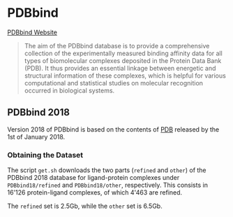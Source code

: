 # PDBbind

[PDBbind Website](http://www.pdbbind.org.cn/)

> The aim of the PDBbind database is to provide a comprehensive collection of the experimentally measured binding affinity data for all types of biomolecular complexes deposited in the Protein Data Bank (PDB). It thus provides an essential linkage between energetic and structural information of these complexes, which is helpful for various computational and statistical studies on molecular recognition occurred in biological systems.


## PDBbind 2018

Version 2018 of PDBbind is based on the contents of [PDB](https://www.rcsb.org/) released by the 1st of January 2018.

### Obtaining the Dataset

The script `get.sh` downloads the two parts (`refined` and `other`) of the PDBbind 2018 database for ligand-protein complexes under `PDBbind18/refined` and `PDBbind18/other`, respectively. This consists in 16'126 protein-ligand complexes, of which 4'463 are refined. 

The `refined` set is 2.5Gb, while the `other` set is 6.5Gb.